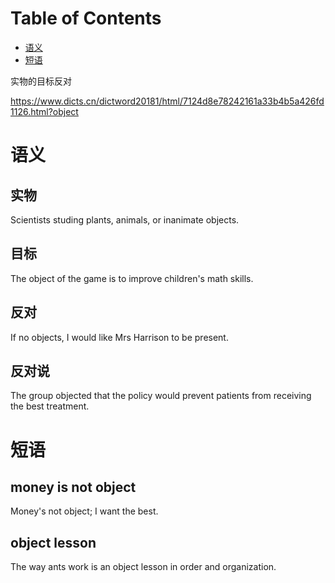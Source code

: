 
# Table of Contents

-   [语义](#orgca0593b)
-   [短语](#orgb1b3062)

实物的目标反对

<https://www.dicts.cn/dictword20181/html/7124d8e78242161a33b4b5a426fd1126.html?object>


<a id="orgca0593b"></a>

# 语义


## 实物

Scientists studing plants, animals, or inanimate objects.


## 目标

The object of the game is to improve children's math skills.


## 反对

If no objects, I would like Mrs Harrison to be present.


## 反对说

The group objected that the policy would prevent patients from receiving the best treatment.


<a id="orgb1b3062"></a>

# 短语


## money is not object

Money's not object; I want the best.


## object lesson

The way ants work is an object lesson in order and organization.

